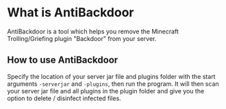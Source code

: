 # What is AntiBackdoor
AntiBackdoor is a tool which helps you remove the Minecraft Trolling/Griefing plugin "Backdoor" from your server.

## How to use AntiBackdoor
Specify the location of your server jar file and plugins folder with the start arguments `-serverjar` and `-plugins`, then run the program. It will then scan your server jar file and all plugins in the plugin folder and give you the option to delete / disinfect infected files.
